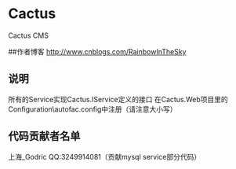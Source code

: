 # Cactus
Cactus CMS 

##作者博客
http://www.cnblogs.com/RainbowInTheSky

## 说明
所有的Service实现Cactus.IService定义的接口
在Cactus.Web项目里的Configuration\autofac.config中注册（请注意大小写）

## 代码贡献者名单
上海_Godric  QQ:3249914081（贡献mysql service部分代码）
